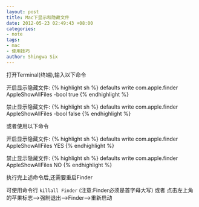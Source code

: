 ```yaml
---
layout: post
title: Mac下显示和隐藏文件
date: 2012-05-23 02:49:43 +08:00
categories:
- note
tags:
- mac
- 使用技巧
author: Shingwa Six
---
```


打开Terminal(终端),输入以下命令

开启显示隐藏文件:
{% highlight sh %}
defaults write com.apple.finder AppleShowAllFiles -bool true
{% endhighlight %}

禁止显示隐藏文件:
{% highlight sh %}
defaults write com.apple.finder AppleShowAllFiles -bool false
{% endhighlight %}

或者使用以下命令

开启显示隐藏文件:
{% highlight sh %}
defaults write com.apple.finder AppleShowAllFiles YES
{% endhighlight %}

禁止显示隐藏文件:
{% highlight sh %}
defaults write com.apple.finder AppleShowAllFiles NO
{% endhighlight %}

执行完上述命令后,还需要重启Finder

可使用命令行 ```killall Finder``` (注意:Finder必须是首字母大写)
或者 点击左上角的苹果标志-->强制退出-->Finder-->重新启动
